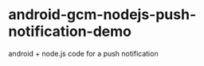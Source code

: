 android-gcm-nodejs-push-notification-demo
=========================================

android + node.js code for a push notification
